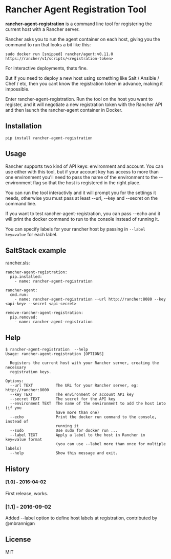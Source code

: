 # Rancher Agent Registration Tool

**rancher-agent-registration** is a command line tool for registering the current host with a Rancher server.

Rancher asks you to run the agent container on each host, giving you the command to run that looks a bit like this:

```
sudo docker run [snipped] rancher/agent:v0.11.0 https://rancher/v1/scripts/<registration-token>
```

For interactive deployments, thats fine.

But if you need to deploy a new host using something like Salt / Ansible / Chef / etc, then you cant know the registration token in advance, making it impossible.

Enter rancher-agent-registration. Run the tool on the host you want to register, and it will negotiate a new registration token with the Rancher API and then launch the rancher-agent container in Docker.

## Installation

```
pip install rancher-agent-registration
```

## Usage

Rancher supports two kind of API keys: environment and account. You can use either with this tool, but if your account key has access to more than one environment you'll need to pass the name of the environment to the --environment flag so that the host is registered in the right place.

You can run the tool interactivly and it will prompt you for the settings it needs, otherwise you must pass at least --url, --key and --secret on the command line.

If you want to test rancher-agent-registration, you can pass --echo and it will print the docker command to run to the console instead of running it.

You can specify labels for your rancher host by passing in `--label key=value` for each label.

## SaltStack example

rancher.sls:

```
rancher-agent-registration:
  pip.installed:
    - name: rancher-agent-registration

rancher-agent:
  cmd.run:
    - name: rancher-agent-registration --url http://rancher:8080 --key <api-key> --secret <api-secret>

remove-rancher-agent-registration:
  pip.removed:
    - name: rancher-agent-registration
```

## Help

```
$ rancher-agent-registration  --help
Usage: rancher-agent-registration [OPTIONS]

  Registers the current host with your Rancher server, creating the necessary
  registration keys.

Options:
  --url TEXT          The URL for your Rancher server, eg: http://rancher:8000
  --key TEXT          The environment or account API key
  --secret TEXT       The secret for the API key
  --environment TEXT  The name of the environment to add the host into (if you
                      have more than one)
  --echo              Print the docker run command to the console, instead of
                      running it
  --sudo              Use sudo for docker run ...
  --label TEXT        Apply a label to the host in Rancher in key=value format
                      (you can use --label more than once for multiple labels)
  --help              Show this message and exit.

```

## History

#### [1.0] - 2016-04-02
First release, works.

### [1.1] - 2016-09-02
Added --label option to define host labels at registration, contributed by @mbrannigan

## License

MIT
